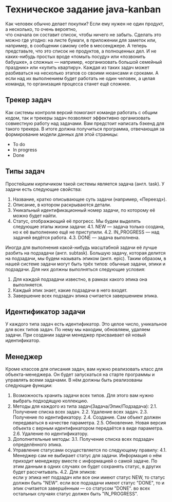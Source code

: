 # Техническое задание java-kanban

Как человек обычно делает покупки? Если ему нужен не один продукт, а несколько, то очень вероятно,  
что сначала он составит список, чтобы ничего не забыть. Сделать это можно где угодно: на листе бумаги,
в приложении для заметок или, например, в сообщении самому себе в мессенджере.
А теперь представьте, что это список не продуктов, а полноценных дел. И не каких-нибудь простых вроде 
«помыть посуду» или «позвонить бабушке», а сложных — например, «организовать большой семейный праздник» 
или «купить квартиру». Каждая из таких задач может разбиваться на несколько этапов со своими нюансами и
сроками. А если над их выполнением будет работать не один человек, а целая команда, 
то организация процесса станет ещё сложнее.

## Трекер задач

Как системы контроля версий помогают команде работать с общим кодом, так и трекеры задач позволяют эффективно 
организовать совместную работу над задачами. Вам предстоит написать бэкенд для такого трекера. 
В итоге должна получиться программа, отвечающая за формирование модели данных для этой страницы:
* To do
* In progress
* Done

## Типы задач

Простейшим кирпичиком такой системы является задача (англ. task). У задачи есть следующие свойства:

1. Название, кратко описывающее суть задачи (например, «Переезд»).
2. Описание, в котором раскрываются детали.
3. Уникальный идентификационный номер задачи, по которому её можно будет найти.
4. Статус, отображающий её прогресс. Мы будем выделять следующие этапы жизни задачи:
   4.1. NEW — задача только создана, но к её выполнению ещё не приступили.
   4.2. IN_PROGRESS — над задачей ведётся работа.
   4.3. DONE — задача выполнена.

Иногда для выполнения какой-нибудь масштабной задачи её лучше разбить на подзадачи (англ. subtask). 
Большую задачу, которая делится на подзадачи, мы будем называть эпиком (англ. epic).
Таким образом, в нашей системе задачи могут быть трёх типов: обычные задачи, эпики и подзадачи. 
Для них должны выполняться следующие условия:
1. Для каждой подзадачи известно, в рамках какого эпика она выполняется.
2. Каждый эпик знает, какие подзадачи в него входят.
3. Завершение всех подзадач эпика считается завершением эпика.

## Идентификатор задачи

У каждого типа задач есть идентификатор. Это целое число, уникальное для всех типов задач. 
По нему мы находим, обновляем, удаляем задачи. 
При создании задачи менеджер присваивает ей новый идентификатор.

## Менеджер

Кроме классов для описания задач, вам нужно реализовать класс для объекта-менеджера. Он будет запускаться на старте
программы и управлять всеми задачами. В нём должны быть реализованы следующие функции:

1. Возможность хранить задачи всех типов. Для этого вам нужно выбрать подходящую коллекцию.
2. Методы для каждого из типа задач(Задача/Эпик/Подзадача):
   2.1. Получение списка всех задач.
   2.2. Удаление всех задач.
   2.3. Получение по идентификатору.
   2.4. Создание. Сам объект должен передаваться в качестве параметра.
   2.5. Обновление. Новая версия объекта с верным идентификатором передаётся в виде параметра.
   2.6. Удаление по идентификатору.
3. Дополнительные методы:
    3.1. Получение списка всех подзадач определённого эпика.
4. Управление статусами осуществляется по следующему правилу:
    4.1. Менеджер сам не выбирает статус для задачи. Информация о нём приходит менеджеру вместе с информацией 
         о самой задаче. По этим данным в одних случаях он будет сохранять статус, в других будет рассчитывать.
   4.2. Для эпиков:  
        если у эпика нет подзадач или все они имеют статус NEW, то статус должен быть "NEW".
        если все подзадачи имеют статус "DONE", то и эпик считается завершённым — со статусом "DONE".
        во всех остальных случаях статус должен быть "IN_PROGRESS".